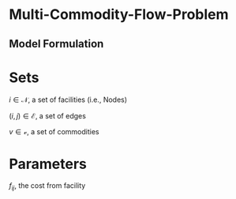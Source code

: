 # Multi-Commodity-Flow-Problem

## Model Formulation
# Sets
$i \in \mathcal{N}$, a set of facilities (i.e., Nodes)

$(i, j) \in \mathcal{E}$, a set of edges

$v \in \mathcal{v}$, a set of commodities


# Parameters
$f_{ij}$, the cost from facility
